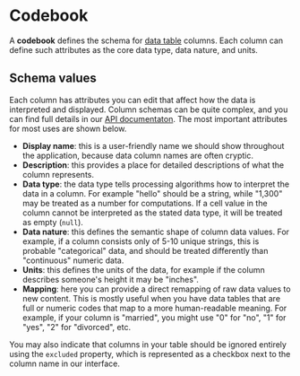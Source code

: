 # Codebook

A **codebook** defines the schema for [data table](./datatable.md) columns. Each column can define such attributes as the core data type, data nature, and units.

## Schema values

Each column has attributes you can edit that affect how the data is interpreted and displayed. Column schemas can be quite complex, and you can find full details in our [API documentaton](https://github.com/microsoft/datashaper/blob/main/javascript/schema/docs/markdown/schema.field.md). The most important attributes for most uses are shown below.

- **Display name**: this is a user-friendly name we should show throughout the application, because data column names are often cryptic.
- **Description**: this provides a place for detailed descriptions of what the column represents.
- **Data type**: the data type tells processing algorithms how to interpret the data in a column. For example "hello" should be a string, while "1,300" may be treated as a number for computations. If a cell value in the column cannot be interpreted as the stated data type, it will be treated as empty (`null`).
- **Data nature**: this defines the semantic shape of column data values. For example, if a column consists only of 5-10 unique strings, this is probable "categorical" data, and should be treated differently than "continuous" numeric data.
- **Units**: this defines the units of the data, for example if the column describes someone's height it may be "inches".
- **Mapping**: here you can provide a direct remapping of raw data values to new content. This is mostly useful when you have data tables that are full or numeric codes that map to a more human-readable meaning. For example, if your column is "married", you might use "0" for "no", "1" for "yes", "2" for "divorced", etc.

You may also indicate that columns in your table should be ignored entirely using the `excluded` property, which is represented as a checkbox next to the column name in our interface.
